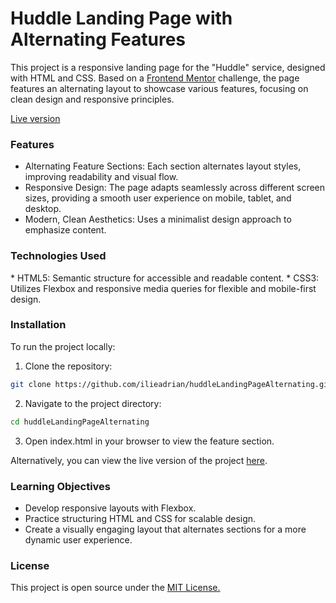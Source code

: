 <h1>Huddle Landing Page with Alternating Features</h1>

This project is a responsive landing page for the "Huddle" service, designed with HTML and CSS. Based on a [Frontend Mentor](https://www.frontendmentor.io/) challenge, the page features an alternating layout to showcase various features, focusing on clean design and responsive principles.

[Live version](https://huddlealternatingia.netlify.app)

<h3>Features</h3>

  * Alternating Feature Sections: Each section alternates layout styles, improving readability and visual flow.
  * Responsive Design: The page adapts seamlessly across different screen sizes, providing a smooth user experience on mobile, tablet, and desktop.
  * Modern, Clean Aesthetics: Uses a minimalist design approach to emphasize content.

<h3>Technologies Used</h3>
  * HTML5: Semantic structure for accessible and readable content.
  * CSS3: Utilizes Flexbox and responsive media queries for flexible and mobile-first design.

<h3>Installation</h3>

To run the project locally:

  1. Clone the repository:

   ```sh
   git clone https://github.com/ilieadrian/huddleLandingPageAlternating.git
   ```

  2. Navigate to the project directory:

   ```sh
   cd huddleLandingPageAlternating
   ```

 3. Open index.html in your browser to view the feature section.

Alternatively, you can view the live version of the project [here](https://huddlealternatingia.netlify.app).

<h3>Learning Objectives</h3>

  * Develop responsive layouts with Flexbox.
  * Practice structuring HTML and CSS for scalable design.
  * Create a visually engaging layout that alternates sections for a more dynamic user experience.


<h3>License</h3>

This project is open source under the [MIT License.](https://opensource.org/license/mit)
